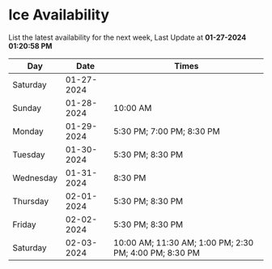 # Ice Availability

List the latest availability for the next week, Last Update at **01-27-2024 01:20:58 PM**

| Day         | Date        | Times       |
| ----------- | ----------- | ----------- |
|Saturday|01-27-2024||
|Sunday|01-28-2024|10:00 AM|
|Monday|01-29-2024|5:30 PM; 7:00 PM; 8:30 PM|
|Tuesday|01-30-2024|5:30 PM; 8:30 PM|
|Wednesday|01-31-2024|8:30 PM|
|Thursday|02-01-2024|5:30 PM; 8:30 PM|
|Friday|02-02-2024|5:30 PM; 8:30 PM|
|Saturday|02-03-2024|10:00 AM; 11:30 AM; 1:00 PM; 2:30 PM; 4:00 PM; 8:30 PM|
